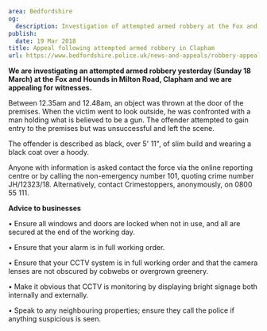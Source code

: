 ```yaml
area: Bedfordshire
og:
  description: Investigation of attempted armed robbery at the Fox and Hounds in Milton Road, Clapham and appeal for witnesses.
publish:
  date: 19 Mar 2018
title: Appeal following attempted armed robbery in Clapham
url: https://www.bedfordshire.police.uk/news-and-appeals/robbery-appeal-clapham-mar18
```

**We are investigating an attempted armed robbery yesterday (Sunday 18 March) at the Fox and Hounds in Milton Road, Clapham and we are appealing for witnesses.**

Between 12.35am and 12.48am, an object was thrown at the door of the premises. When the victim went to look outside, he was confronted with a man holding what is believed to be a gun. The offender attempted to gain entry to the premises but was unsuccessful and left the scene.

The offender is described as black, over 5' 11", of slim build and wearing a black coat over a hoody.

Anyone with information is asked contact the force via the online reporting centre or by calling the non-emergency number 101, quoting crime number JH/12323/18. Alternatively, contact Crimestoppers, anonymously, on 0800 55 111.

**Advice to businesses**

• Ensure all windows and doors are locked when not in use, and all are secured at the end of the working day.

• Ensure that your alarm is in full working order.

• Ensure that your CCTV system is in full working order and that the camera lenses are not obscured by cobwebs or overgrown greenery.

• Make it obvious that CCTV is monitoring by displaying bright signage both internally and externally.

• Speak to any neighbouring properties; ensure they call the police if anything suspicious is seen.
